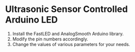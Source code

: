 # Ultrasonic Sensor Controlled Arduino LED

1.  Install the FastLED and AnalogSmooth Arduino library.
2.  Modify the pin numbers accordingly.
3.  Change the values of various parameters for your needs.
